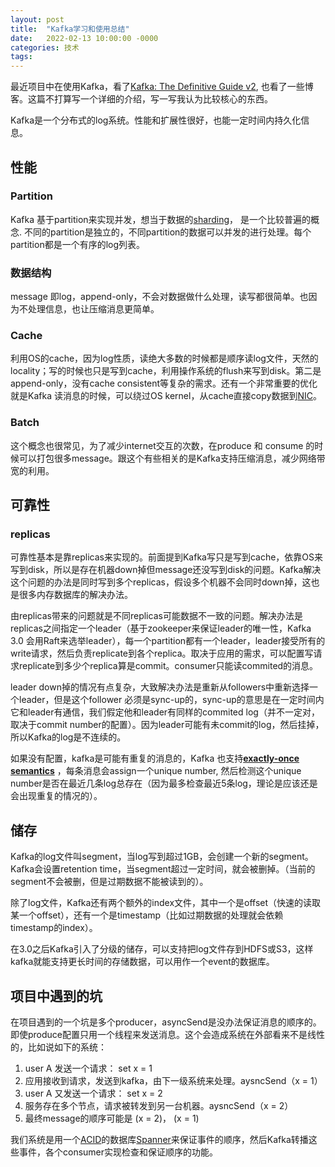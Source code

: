 ```yaml
---
layout: post
title:  "Kafka学习和使用总结"
date:   2022-02-13 10:00:00 -0000
categories: 技术
tags:  
---
```


最近项目中在使用Kafka，看了[Kafka: The Definitive Guide v2](https://www.oreilly.com/library/view/kafka-the-definitive/9781492043072/), 也看了一些博客。这篇不打算写一个详细的介绍，写一写我认为比较核心的东西。

Kafka是一个分布式的log系统。性能和扩展性很好，也能一定时间内持久化信息。

## 性能
### Partition
Kafka 基于partition来实现并发，想当于数据的[sharding](https://www.investopedia.com/terms/s/sharding.asp#:~:text=Sharding%20is%20a%20database%20partitioning,process%20more%20transactions%20per%20second.&text=Sharding%20can%20help%20reduce%20the,blockchain%20network%20into%20separate%20shards.)， 是一个比较普遍的概念. 不同的partition是独立的，不同partition的数据可以并发的进行处理。每个partition都是一个有序的log列表。

### 数据结构
message 即log，append-only，不会对数据做什么处理，读写都很简单。也因为不处理信息，也让压缩消息更简单。

### Cache
利用OS的cache，因为log性质，读绝大多数的时候都是顺序读log文件，天然的locality；写的时候也只是写到cache，利用操作系统的flush来写到disk。第二是append-only，没有cache consistent等复杂的需求。还有一个非常重要的优化就是Kafka 读消息的时候，可以绕过OS kernel，从cache直接copy数据到[NIC](https://www.techtarget.com/searchnetworking/definition/network-interface-card)。

### Batch
这个概念也很常见，为了减少internet交互的次数，在produce 和 consume 的时候可以打包很多message。跟这个有些相关的是Kafka支持压缩消息，减少网络带宽的利用。

## 可靠性
### replicas
可靠性基本是靠replicas来实现的。前面提到Kafka写只是写到cache，依靠OS来写到disk，所以是存在机器down掉但message还没写到disk的问题。Kafka解决这个问题的办法是同时写到多个replicas，假设多个机器不会同时down掉，这也是很多内存数据库的解决办法。

由replicas带来的问题就是不同replicas可能数据不一致的问题。解决办法是replicas之间指定一个leader（基于zookeeper来保证leader的唯一性，Kafka 3.0 会用Raft来选举leader），每一个partition都有一个leader，leader接受所有的write请求，然后负责replicate到各个replica。取决于应用的需求，可以配置写请求replicate到多少个replica算是commit。consumer只能读commited的消息。

leader down掉的情况有点复杂，大致解决办法是重新从followers中重新选择一个leader，但是这个follower 必须是sync-up的，sync-up的意思是在一定时间内它和leader有通信，我们假定他和leader有同样的commited log（并不一定对，取决于commit number的配置）。因为leader可能有未commit的log，然后挂掉，所以Kafka的log是不连续的。

如果没有配置，kafka是可能有重复的消息的，Kafka 也支持[**exactly-once semantics**](https://www.confluent.io/blog/exactly-once-semantics-are-possible-heres-how-apache-kafka-does-it/) ，每条消息会assign一个unique number, 然后检测这个unique number是否在最近几条log总存在（因为最多检查最近5条log，理论是应该还是会出现重复的情况的）。

## 储存
Kafka的log文件叫segment，当log写到超过1GB，会创建一个新的segment。Kafka会设置retention time，当segment超过一定时间，就会被删掉。（当前的segment不会被删，但是过期数据不能被读到的）。

除了log文件，Kafka还有两个额外的index文件，其中一个是offset（快速的读取某一个offset），还有一个是timestamp（比如过期数据的处理就会依赖timestamp的index）。

在3.0之后Kafka引入了分级的储存，可以支持把log文件存到HDFS或S3，这样kafka就能支持更长时间的存储数据，可以用作一个event的数据库。

## 项目中遇到的坑

在项目遇到的一个坑是多个producer，asyncSend是没办法保证消息的顺序的。即使produce配置只用一个线程来发送消息。这个会造成系统在外部看来不是线性的，比如说如下的系统：
1. user A 发送一个请求： set x = 1 
2. 应用接收到请求，发送到kafka，由下一级系统来处理。aysncSend（x = 1）
3. user A 又发送一个请求： set x = 2
4. 服务存在多个节点，请求被转发到另一台机器。aysncSend（x = 2）
5. 最终message的顺序可能是 (x = 2)， (x = 1)

我们系统是用一个[ACID](https://en.wikipedia.org/wiki/ACID)的数据库[Spanner](https://softtwilight.github.io//%E6%8A%80%E6%9C%AF/2022/01/16/Spanner%E8%AE%BA%E6%96%87%E5%92%8C%E4%BD%BF%E7%94%A8%E6%80%BB%E7%BB%93.html)来保证事件的顺序，然后Kafka转播这些事件，各个consumer实现检查和保证顺序的功能。

